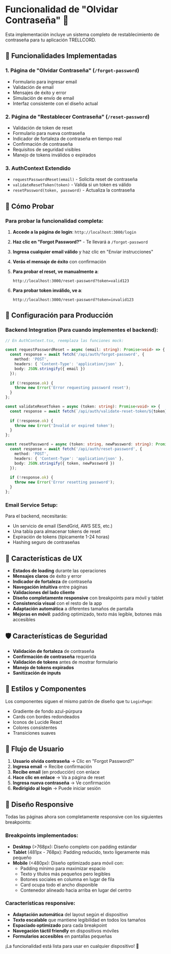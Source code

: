 # Funcionalidad de "Olvidar Contraseña" 🔐

Esta implementación incluye un sistema completo de restablecimiento de contraseña para tu aplicación TRELLCORD.

## 🚀 Funcionalidades Implementadas

### 1. **Página de "Olvidar Contraseña"** (`/forgot-password`)
- Formulario para ingresar email
- Validación de email
- Mensajes de éxito y error
- Simulación de envío de email
- Interfaz consistente con el diseño actual

### 2. **Página de "Restablecer Contraseña"** (`/reset-password`)
- Validación de token de reset
- Formulario para nueva contraseña
- Indicador de fortaleza de contraseña en tiempo real
- Confirmación de contraseña
- Requisitos de seguridad visibles
- Manejo de tokens inválidos o expirados

### 3. **AuthContext Extendido**
- `requestPasswordReset(email)` - Solicita reset de contraseña
- `validateResetToken(token)` - Valida si un token es válido
- `resetPassword(token, password)` - Actualiza la contraseña

## 🎯 Cómo Probar

### Para probar la funcionalidad completa:

1. **Accede a la página de login**: `http://localhost:3000/login`

2. **Haz clic en "Forgot Password?"** - Te llevará a `/forgot-password`

3. **Ingresa cualquier email válido** y haz clic en "Enviar instrucciones"

4. **Verás el mensaje de éxito** con confirmación

5. **Para probar el reset, ve manualmente a**: 
   ```
   http://localhost:3000/reset-password?token=valid123
   ```

6. **Para probar token inválido, ve a**:
   ```
   http://localhost:3000/reset-password?token=invalid123
   ```

## 🔧 Configuración para Producción

### Backend Integration (Para cuando implementes el backend):

```typescript
// En AuthContext.tsx, reemplaza las funciones mock:

const requestPasswordReset = async (email: string): Promise<void> => {
  const response = await fetch('/api/auth/forgot-password', {
    method: 'POST',
    headers: { 'Content-Type': 'application/json' },
    body: JSON.stringify({ email })
  });
  
  if (!response.ok) {
    throw new Error('Error requesting password reset');
  }
};

const validateResetToken = async (token: string): Promise<void> => {
  const response = await fetch(`/api/auth/validate-reset-token/${token}`);
  
  if (!response.ok) {
    throw new Error('Invalid or expired token');
  }
};

const resetPassword = async (token: string, newPassword: string): Promise<void> => {
  const response = await fetch('/api/auth/reset-password', {
    method: 'POST',
    headers: { 'Content-Type': 'application/json' },
    body: JSON.stringify({ token, newPassword })
  });
  
  if (!response.ok) {
    throw new Error('Error resetting password');
  }
};
```

### Email Service Setup:
Para el backend, necesitarás:
- Un servicio de email (SendGrid, AWS SES, etc.)
- Una tabla para almacenar tokens de reset
- Expiración de tokens (típicamente 1-24 horas)
- Hashing seguro de contraseñas

## 📱 Características de UX

- **Estados de loading** durante las operaciones
- **Mensajes claros** de éxito y error
- **Indicador de fortaleza** de contraseña
- **Navegación intuitiva** entre páginas
- **Validaciones del lado cliente**
- **Diseño completamente responsive** con breakpoints para móvil y tablet
- **Consistencia visual** con el resto de la app
- **Adaptación automática** a diferentes tamaños de pantalla
- **Mejoras en móvil**: padding optimizado, texto más legible, botones más accesibles

## 🛡️ Características de Seguridad

- **Validación de fortaleza** de contraseña
- **Confirmación de contraseña** requerida
- **Validación de tokens** antes de mostrar formulario
- **Manejo de tokens expirados**
- **Sanitización de inputs**

## 🎨 Estilos y Componentes

Los componentes siguen el mismo patrón de diseño que tu `LoginPage`:
- Gradiente de fondo azul-púrpura
- Cards con bordes redondeados
- Iconos de Lucide React
- Colores consistentes
- Transiciones suaves

## 🔄 Flujo de Usuario

1. **Usuario olvida contraseña** → Clic en "Forgot Password?"
2. **Ingresa email** → Recibe confirmación
3. **Recibe email** (en producción) con enlace
4. **Hace clic en enlace** → Va a página de reset
5. **Ingresa nueva contraseña** → Ve confirmación
6. **Redirigido al login** → Puede iniciar sesión

## 📱 Diseño Responsive

Todas las páginas ahora son completamente responsive con los siguientes breakpoints:

### Breakpoints implementados:
- **Desktop** (>768px): Diseño completo con padding estándar
- **Tablet** (481px - 768px): Padding reducido, texto ligeramente más pequeño
- **Mobile** (<480px): Diseño optimizado para móvil con:
  - Padding mínimo para maximizar espacio
  - Texto y títulos más pequeños pero legibles
  - Botones sociales en columna en lugar de fila
  - Card ocupa todo el ancho disponible
  - Contenedor alineado hacia arriba en lugar del centro

### Características responsive:
- **Adaptación automática** del layout según el dispositivo
- **Texto escalable** que mantiene legibilidad en todos los tamaños
- **Espaciado optimizado** para cada breakpoint
- **Navegación táctil friendly** en dispositivos móviles
- **Formularios accesibles** en pantallas pequeñas

¡La funcionalidad está lista para usar en cualquier dispositivo! 🎉
